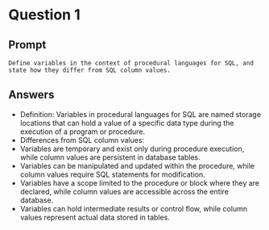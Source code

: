 # Question 1

## Prompt
```
Define variables in the context of procedural languages for SQL, and state how they differ from SQL column values.
```

## Answers

- Definition: Variables in procedural languages for SQL are named storage locations that can hold a value of a specific data type during the execution of a program or procedure.
- Differences from SQL column values:
- Variables are temporary and exist only during procedure execution, while column values are persistent in database tables.
- Variables can be manipulated and updated within the procedure, while column values require SQL statements for modification.
- Variables have a scope limited to the procedure or block where they are declared, while column values are accessible across the entire database.
- Variables can hold intermediate results or control flow, while column values represent actual data stored in tables.
